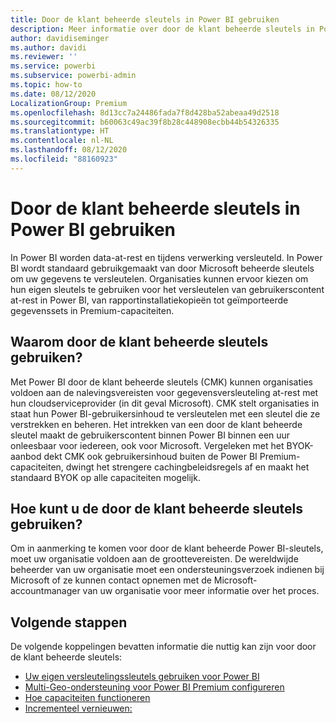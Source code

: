 ```yaml
---
title: Door de klant beheerde sleutels in Power BI gebruiken
description: Meer informatie over door de klant beheerde sleutels in Power BI gebruiken.
author: davidiseminger
ms.author: davidi
ms.reviewer: ''
ms.service: powerbi
ms.subservice: powerbi-admin
ms.topic: how-to
ms.date: 08/12/2020
LocalizationGroup: Premium
ms.openlocfilehash: 8d13cc7a24486fada7f8d428ba52abeaa49d2518
ms.sourcegitcommit: b60063c49ac39f8b28c448908ecbb44b54326335
ms.translationtype: HT
ms.contentlocale: nl-NL
ms.lasthandoff: 08/12/2020
ms.locfileid: "88160923"
---
```

# <a name="use-customer-managed-keys-in-power-bi"></a>Door de klant beheerde sleutels in Power BI gebruiken

In Power BI worden data-at-rest en tijdens verwerking versleuteld. In Power BI wordt standaard gebruikgemaakt van door Microsoft beheerde sleutels om uw gegevens te versleutelen. Organisaties kunnen ervoor kiezen om hun eigen sleutels te gebruiken voor het versleutelen van gebruikerscontent at-rest in Power BI, van rapportinstallatiekopieën tot geïmporteerde gegevenssets in Premium-capaciteiten. 

## <a name="why-use-customer-managed-keys"></a>Waarom door de klant beheerde sleutels gebruiken?
Met Power BI door de klant beheerde sleutels (CMK) kunnen organisaties voldoen aan de nalevingsvereisten voor gegevensversleuteling at-rest met hun cloudserviceprovider (in dit geval Microsoft). CMK stelt organisaties in staat hun Power BI-gebruikersinhoud te versleutelen met een sleutel die ze verstrekken en beheren. Het intrekken van een door de klant beheerde sleutel maakt de gebruikerscontent binnen Power BI binnen een uur onleesbaar voor iedereen, ook voor Microsoft. Vergeleken met het BYOK-aanbod dekt CMK ook gebruikersinhoud buiten de Power BI Premium-capaciteiten, dwingt het strengere cachingbeleidsregels af en maakt het standaard BYOK op alle capaciteiten mogelijk. 
 
## <a name="how-to-use-customer-managed-keys"></a>Hoe kunt u de door de klant beheerde sleutels gebruiken?
Om in aanmerking te komen voor door de klant beheerde Power BI-sleutels, moet uw organisatie voldoen aan de groottevereisten. De wereldwijde beheerder van uw organisatie moet een ondersteuningsverzoek indienen bij Microsoft of ze kunnen contact opnemen met de Microsoft-accountmanager van uw organisatie voor meer informatie over het proces.  


## <a name="next-steps"></a>Volgende stappen

De volgende koppelingen bevatten informatie die nuttig kan zijn voor door de klant beheerde sleutels:

* [Uw eigen versleutelingssleutels gebruiken voor Power BI](service-encryption-byok.md)
* [Multi-Geo-ondersteuning voor Power BI Premium configureren](service-admin-premium-multi-geo.md)
* [Hoe capaciteiten functioneren](service-premium-what-is.md#how-capacities-function)
* [Incrementeel vernieuwen:](service-premium-incremental-refresh.md)
